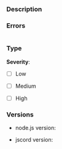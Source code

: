 <!--
Please don't open an issue to ask a question. Feel free to ask questions on our 
Discord server here: https://discord.gg/Ypmhtc

Issues that only serve as questions will be immediately closed.

For suggestions, delete all headings except for Description. Instead of 
describing your issue in detail, you will instead be describing your suggestion in detail.
-->


### Description

<!--
Please describe the issue in detail.
-->




### Errors

<!--
If any errors relevant to the issue are present, please include them in the codeblocks here:
Otherwise, ignore this step entirely.
-->


```

```




### Type

<!--
Please indicate here the severity of the issue.
To tick a checkbox, place an x within the brackets: [x]
-->


<!--
- `Low` - Minor errors that are possible to work around
- `Medium` - Features not working as intended, such as incorrect data or methods failing to act properly
- `High` - Breaking issue hindering development, such as the bot failing to connect or erroring out
-->

**Severity**:

- [ ] Low
- [ ] Medium
- [ ] High




### Versions

<!--
Please include the versions of node.js and jscord you are using.

To find your node.js version, run the following from the command line: `node -v`
If you have initialized your project and have a `package.json` file, the jscord version can be found under the `dependencies` key.
For example: `"jscord": "^0.0.1"` - 0.0.1 would be the version.
-->

* node.js version:

* jscord version:

